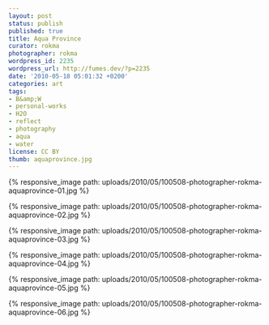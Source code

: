 ```yaml
---
layout: post
status: publish
published: true
title: Aqua Province
curator: rokma
photographer: rokma
wordpress_id: 2235
wordpress_url: http://fumes.dev/?p=2235
date: '2010-05-18 05:01:32 +0200'
categories: art
tags:
- B&amp;W
- personal-works
- H2O
- reflect
- photography
- aqua
- water
license: CC BY
thumb: aquaprovince.jpg
---
```


{% responsive_image path: uploads/2010/05/100508-photographer-rokma-aquaprovince-01.jpg %}

{% responsive_image path: uploads/2010/05/100508-photographer-rokma-aquaprovince-02.jpg %}

{% responsive_image path: uploads/2010/05/100508-photographer-rokma-aquaprovince-03.jpg %}

{% responsive_image path: uploads/2010/05/100508-photographer-rokma-aquaprovince-04.jpg %}

{% responsive_image path: uploads/2010/05/100508-photographer-rokma-aquaprovince-05.jpg %}

{% responsive_image path: uploads/2010/05/100508-photographer-rokma-aquaprovince-06.jpg %}

